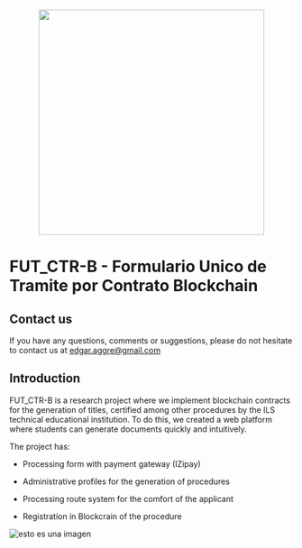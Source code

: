 <p align="center">
    <br>
    <img src="https://github.com/Edgar-ae/FUT_CTR-B_v5/blob/main/static/project_logo.png" width="400"/>
    <br>
<p>

# FUT_CTR-B - Formulario Unico de Tramite por Contrato Blockchain

## Contact us

If you have any questions, comments or suggestions, please do not hesitate to contact us at edgar.aggre@gmail.com

## Introduction

FUT_CTR-B is a research project where we implement blockchain contracts for the generation of titles, certified among other procedures by the ILS technical educational institution. To do this, we created a web platform where students can generate documents quickly and intuitively.

The project has:

- Processing form with payment gateway (IZipay)

- Administrative profiles for the generation of procedures

- Processing route system for the comfort of the applicant

- Registration in Blockcrain of the procedure

![esto es una imagen](https://github.com/Edgar-ae/FUT_CTR-B_v5/blob/main/static/img01.png)

